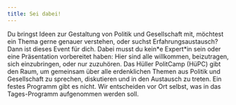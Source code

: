 ```yaml
---
title: Sei dabei!
---
```

Du bringst Ideen zur Gestaltung von Politik und Gesellschaft mit, möchtest ein Thema gerne genauer verstehen, oder suchst Erfahrungsaustausch? Dann ist dieses Event für dich. Dabei musst du kein\*e Expert\*in sein oder eine Präsentation vorbereitet haben: Hier sind alle willkommen, beizutragen, sich einzubringen, oder nur zuzuhören. Das Hüller PolitCamp (HüPC) gibt den Raum, um gemeinsam über alle erdenklichen Themen aus Politik und Gesellschaft zu sprechen, diskutieren und in den Austausch zu treten. Ein festes Programm gibt es nicht. Wir entscheiden vor Ort selbst, was in das Tages-Programm aufgenommen werden soll.